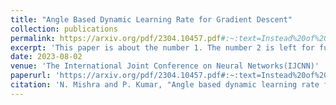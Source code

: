 ```yaml
---
title: "Angle Based Dynamic Learning Rate for Gradient Descent"
collection: publications
permalink: https://arxiv.org/pdf/2304.10457.pdf#:~:text=Instead%20of%20the%20traditional%20approach,helps%20us%20in%20determining%20a
excerpt: 'This paper is about the number 1. The number 2 is left for future work.'
date: 2023-08-02
venue: 'The International Joint Conference on Neural Networks(IJCNN)'
paperurl: 'https://arxiv.org/pdf/2304.10457.pdf#:~:text=Instead%20of%20the%20traditional%20approach,helps%20us%20in%20determining%20a'
citation: 'N. Mishra and P. Kumar, "Angle based dynamic learning rate for gradient descent," 2023 International Joint Conference on Neural Networks (IJCNN), Gold Coast, Australia, 2023, pp. 1-8, doi: 10.1109/IJCNN54540.2023.10191702.'
---
```

<!-- This paper is about the number 1. The number 2 is left for future work.

[Download paper here](http://academicpages.github.io/files/paper1.pdf)

Recommended citation: Your Name, You. (2009). "Paper Title Number 1." <i>Journal 1</i>. 1(1). -->